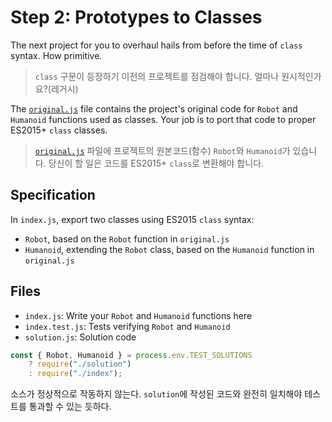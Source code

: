 # Step 2: Prototypes to Classes

The next project for you to overhaul hails from before the time of `class` syntax.
How primitive.

> `class` 구문이 등장하기 이전의 프로젝트를 점검해야 합니다. 얼마나 원시적인가요?(레거시)

The [`original.js`](./original.js) file contains the project's original code for `Robot` and `Humanoid` functions used as classes.
Your job is to port that code to proper ES2015+ `class` classes.

> [`original.js`](./original.js) 파일에 프로젝트의 원본코드(함수) `Robot`와 `Humanoid`가 있습니다. 당신이 할 일은 코드를 ES2015+ `class`로 변환해야 합니다.

## Specification

In `index.js`, export two classes using ES2015 `class` syntax:

- `Robot`, based on the `Robot` function in `original.js`
- `Humanoid`, extending the `Robot` class, based on the `Humanoid` function in `original.js`

## Files

- `index.js`: Write your `Robot` and `Humanoid` functions here
- `index.test.js`: Tests verifying `Robot` and `Humanoid`
- `solution.js`: Solution code

```javascript
const { Robot, Humanoid } = process.env.TEST_SOLUTIONS
	? require("./solution")
	: require("./index");
```

소스가 정상적으로 작동하지 않는다. `solution`에 작성된 코드와 완전히 일치해야 테스트를 통과할 수 있는 듯하다.

